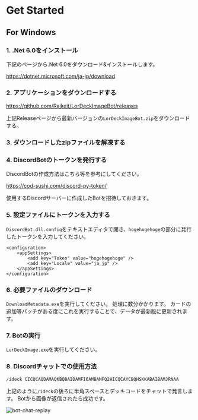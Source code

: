 # Get Started

## For Windows

### 1. .Net 6.0をインストール

下記のページから.Net 6.0をダウンロード&インストールします。

https://dotnet.microsoft.com/ja-jp/download

### 2. アプリケーションをダウンロードする

https://github.com/Raikeit/LorDeckImageBot/releases

上記Releaseページから最新バージョンの`LorDeckImageBot.zip`をダウンロードする。

### 3. ダウンロードしたzipファイルを解凍する

### 4. DiscordBotのトークンを発行する

DiscordBotの作成方法はこちら等を参考にしてください。

https://cod-sushi.com/discord-py-token/

使用するDiscordサーバーに作成したBotを招待しておきます。

### 5. 設定ファイルにトークンを入力する

`DiscordBot.dll.config`をテキストエディタで開き、`hogehogehoge`の部分に発行したトークンを入力してください。

```
<configuration>
	<appSettings>
		<add key="Token" value="hogehogehoge" />
		<add key="Locale" value="ja_jp" />
	</appSettings>
</configuration>
```

### 6. 必要ファイルのダウンロード

`DownloadMetadata.exe`を実行してください。
処理に数分かかります。
カードの追加等パッチがある度にこれを実行することで、データが最新版に更新されます。

### 7. Botの実行

`LorDeckImage.exe`を実行してください。

### 8. Discordチャットでの使用方法

`/ideck CICQCAQDAMAQKBQBAIDAMFI6AMBAMFQ2HICQCAYCBQHSKKABAIBAMJRNAA`

上記のように`/ideck`の後ろに半角スペースとデッキコードをチャットで発言します。
Botから画像が返信されたら成功です。

![bot-chat-replay](https://pbs.twimg.com/media/FkmcW-PUEAAgAGF?format=png&name=small)